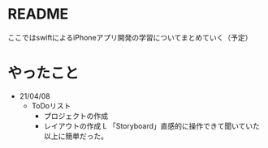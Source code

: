 # README

ここではswiftによるiPhoneアプリ開発の学習についてまとめていく（予定）

# やったこと
- 21/04/08
  - ToDoリスト
    - プロジェクトの作成
    - レイアウトの作成
       L 「Storyboard」直感的に操作できて聞いていた以上に簡単だった。
